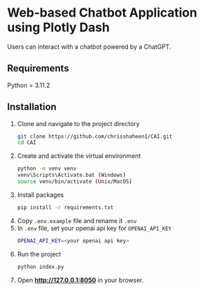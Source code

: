 # Web-based Chatbot Application using Plotly Dash
Users can interact with a chatbot powered by a ChatGPT. 

## Requirements
Python = 3.11.2

## Installation

1. Clone and navigate to the project directory
   ```bash
   git clone https://github.com/chrisshaheen1/CAI.git
   cd CAI
   ```
2. Create and activate the virtual environment
   ```bash
   python -m venv venv
   venv\Scripts\Activate.bat (Windows)
   source venv/bin/activate (Unix/MacOS)
   ```
3. Install packages
   ```bash
   pip install -r requirements.txt
   ```
4. Copy `.env.example` file and rename it `.env`
5. In `.env` file, set your openai api key for `OPENAI_API_KEY`
   ```bash
   OPENAI_API_KEY=<your openai api key>
   ```
4. Run the project
   ```bash
   python index.py
   ```
5. Open **http://127.0.0.1:8050** in your browser.
